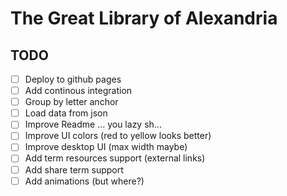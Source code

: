 # The Great Library of Alexandria

## TODO

- [ ] Deploy to github pages
- [ ] Add continous integration
- [ ] Group by letter anchor
- [ ] Load data from json
- [ ] Improve Readme ... you lazy sh...
- [ ] Improve UI colors (red to yellow looks better)
- [ ] Improve desktop UI (max width maybe)
- [ ] Add term resources support (external links)
- [ ] Add share term support
- [ ] Add animations (but where?)
